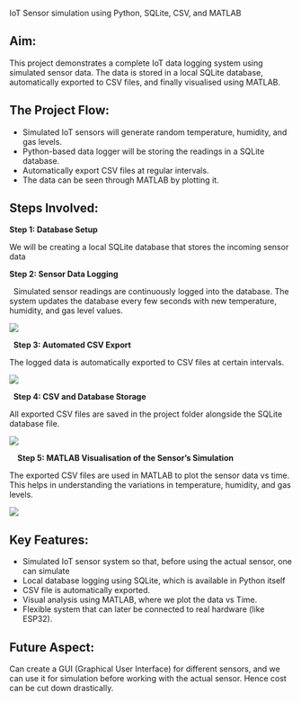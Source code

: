﻿IoT Sensor simulation using Python, SQLite, CSV, and MATLAB
## Aim:
This project demonstrates a complete IoT data logging system using simulated sensor data. The data is stored in a local SQLite database, automatically exported to CSV files, and finally visualised using MATLAB.
## The Project Flow:
- Simulated IoT sensors will generate random temperature, humidity, and gas levels.
- Python-based data logger will be storing the readings in a SQLite database.
- Automatically export CSV files at regular intervals.
- The data can be seen through MATLAB by plotting it.
## Steps Involved:
**Step 1: Database Setup**

We will be creating a local SQLite database that stores the incoming sensor data

**Step 2: Sensor Data Logging**

` `Simulated sensor readings are continuously logged into the database. The system updates the database every few seconds with new temperature, humidity, and gas level values.

![](Aspose.Words.68429362-4ed8-4cb0-a59b-81e672255c04.001.png)

` `**Step 3: Automated CSV Export**

The logged data is automatically exported to CSV files at certain intervals. 

![](Aspose.Words.68429362-4ed8-4cb0-a59b-81e672255c04.002.png)


` `**Step 4: CSV and Database Storage**

All exported CSV files are saved in the project folder alongside the SQLite database file.

![](Aspose.Words.68429362-4ed8-4cb0-a59b-81e672255c04.003.png)






`  `**Step 5: MATLAB Visualisation of the Sensor’s Simulation**

The exported CSV files are used in MATLAB to plot the sensor data vs time. This helps in understanding the variations in temperature, humidity, and gas levels.


![](Aspose.Words.68429362-4ed8-4cb0-a59b-81e672255c04.004.png)

## Key Features:
- Simulated IoT sensor system so that, before using the actual sensor, one can simulate
- Local database logging using SQLite, which is available in Python itself
- CSV file is automatically exported.
- Visual analysis using MATLAB, where we plot the data vs Time.
- Flexible system that can later be connected to real hardware (like ESP32).

## Future Aspect:
Can create a GUI (Graphical User Interface) for different sensors, and we can use it for simulation before working with the actual sensor. Hence cost can be cut down drastically.



